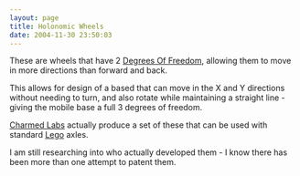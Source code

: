 ```yaml
---
layout: page
title: Holonomic Wheels
date: 2004-11-30 23:50:03
---
```

<p>These are wheels that have 2 <a href="/wiki/degrees_of_freedom.html" title="A term used for the axes of movement for a robot, or robot limb.">Degrees Of Freedom</a>, allowing them to move in more directions than forward and back.
</p>
<p>This allows for design of a based that can move in the X and Y directions without needing to turn, and also rotate while maintaining a straight line - giving the mobile base a full 3 degrees of freedom.
</p>
<p><a  href="http://www.charmedlabs.com" rel="external" target="_blank">Charmed Labs</a> actually produce a set of these that can be used with standard <a href="/wiki/lego.html" title="The best known construction toy">Lego</a> axles.
</p>
<p>I am still researching into who actually developed them - I know there has been more than one attempt to patent them.
</p>

